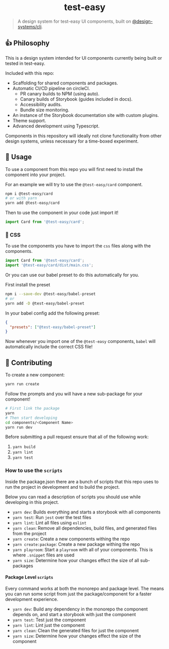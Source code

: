 <div align="center">
  <h1>test-easy</h1>
</div>

> A design system for test-easy UI components, built on [@design-systems/cli](https://github.com/intuit/design-systems-cli).

## 👍 Philosophy

This is a design system intended for UI components currently being built or tested in test-easy.

Included with this repo:

- Scaffolding for shared components and packages.
- Automatic CI/CD pipeline on circleCI.
  - PR canary builds to NPM (using auto).
  - Canary builds of Storybook (guides included in docs).
  - Accessibility audits.
  - Bundle size monitoring.
- An instance of the Storybook documentation site with custom plugins.
- Theme support.
- Advanced development using Typescript.

Components in this repository will ideally not clone functionality from other design systems, unless necessary for a time-boxed experiment.

## 🚀 Usage

To use a component from this repo you will first need to install the component into your project.

For an example we will try to use the `@test-easy/card` component.

```sh
npm i @test-easy/card
# or with yarn
yarn add @test-easy/card
```

Then to use the component in your code just import it!

```js
import Card from '@test-easy/card';
```

### :nail_care: CSS

To use the components you have to import the `css` files along with the components.

```js
import Card from '@test-easy/card';
import '@test-easy/card/dist/main.css';
```

Or you can use our babel preset to do this automatically for you.

First install the preset

```sh
npm i --save-dev @test-easy/babel-preset
# or
yarn add -D @test-easy/babel-preset
```

In your babel config add the following preset:

```json
{
  "presets": ["@test-easy/babel-preset"]
}
```

Now whenever you import one of the `@test-easy` components, `babel` will automatically include the correct CSS file!

## 🤝 Contributing

To create a new component:

```sh
yarn run create
```

Follow the prompts and you will have a new sub-package for your component!

```sh
# First link the package
yarn
# Then start developing
cd components/<Component Name>
yarn run dev
```

Before submitting a pull request ensure that all of the following work:

1. `yarn build`
2. `yarn lint`
3. `yarn test`

### How to use the `scripts`

Inside the package.json there are a bunch of scripts that this repo uses to run the project in development and to build the project.

Below you can read a description of scripts you should use while developing in this project.

- `yarn dev`: Builds everything and starts a storybook with all components
- `yarn test`: Run `jest` over the test files
- `yarn lint`: Lint all files using `eslint`
- `yarn clean`: Remove all dependencies, build files, and generated files from the project
- `yarn create`: Create a new components withing the repo
- `yarn create:package`: Create a new package withing the repo
- `yarn playroom`: Start a `playroom` with all of your components. This is where `.snippet` files are used
- `yarn size`: Determine how your changes effect the size of all sub-packages

#### Package Level `scripts`

Every command works at both the monorepo and package level. The means you can run some script from just the package/component for a faster development experience.

- `yarn dev`: Build any dependency in the monorepo the component depends on, and start a storybook with just the component
- `yarn test`: Test just the component
- `yarn lint`: Lint just the component
- `yarn clean`: Clean the generated files for just the component
- `yarn size`: Determine how your changes effect the size of the component
